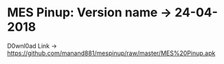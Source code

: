 # MES Pinup: Version name -> 24-04-2018

D0wnl0ad Link -> https://github.com/manand881/mespinup/raw/master/MES%20Pinup.apk
